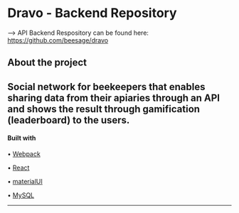 # Dravo - Backend Repository

--> API Backend Respository can be found here:
https://github.com/beesage/dravo

## About the project

 Social network for beekeepers that enables sharing data from their apiaries through an API and shows the result through gamification (leaderboard) to the users.
---

#### Built with

• [Webpack](https://webpack.js.org/)

• [React](https://reactjs.org/)

• [materialUI](https://material-ui.com/)

• [MySQL](https://www.mysql.com/)

---
